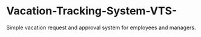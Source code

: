 # Vacation-Tracking-System-VTS-
Simple vacation request and approval system for employees and managers.
